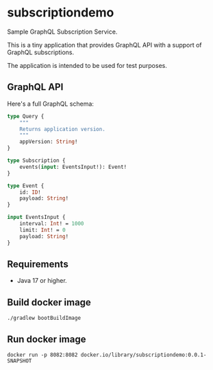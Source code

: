 # subscriptiondemo
Sample GraphQL Subscription Service.

This is a tiny application that provides GraphQL API with a support of GraphQL subscriptions.

The application is intended to be used for test purposes.

## GraphQL API

Here's a full GraphQL schema:

```graphql
type Query {
    """
    Returns application version.
    """
    appVersion: String!
}

type Subscription {
    events(input: EventsInput!): Event!
}

type Event {
    id: ID!
    payload: String!
}

input EventsInput {
    interval: Int! = 1000
    limit: Int! = 0
    payload: String!
}
```

## Requirements

* Java 17 or higher.

## Build docker image

```shell
./gradlew bootBuildImage
```

## Run docker image

```shell
docker run -p 8082:8082 docker.io/library/subscriptiondemo:0.0.1-SNAPSHOT
```
